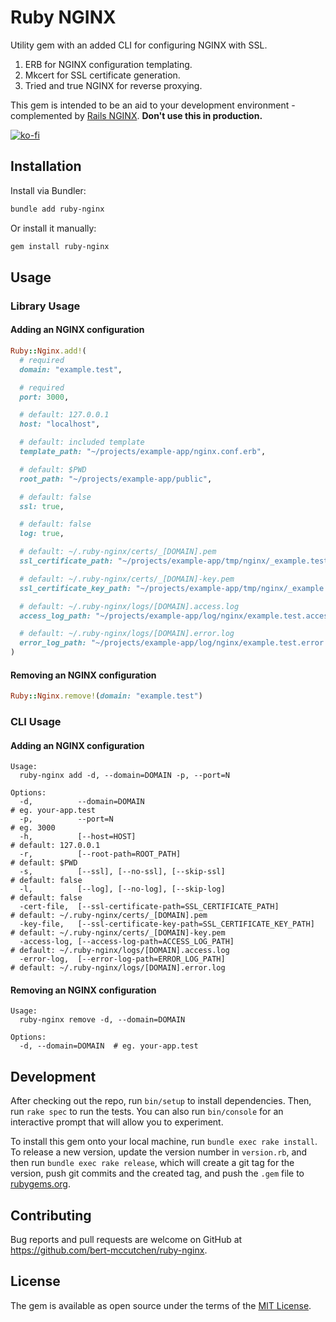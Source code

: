 # Ruby NGINX

Utility gem with an added CLI for configuring NGINX with SSL.

1. ERB for NGINX configuration templating.
2. Mkcert for SSL certificate generation.
3. Tried and true NGINX for reverse proxying.

This gem is intended to be an aid to your development environment - complemented by [Rails NGINX](https://github.com/bert-mccutchen/rails-nginx). **Don't use this in production.**

[![ko-fi](https://ko-fi.com/img/githubbutton_sm.svg)](https://ko-fi.com/M4M76DVZR)

## Installation

Install via Bundler:
```bash
bundle add ruby-nginx
```

Or install it manually:
```bash
gem install ruby-nginx
```

## Usage

### Library Usage

#### Adding an NGINX configuration
```ruby
Ruby::Nginx.add!(
  # required
  domain: "example.test",

  # required
  port: 3000,

  # default: 127.0.0.1
  host: "localhost",

  # default: included template
  template_path: "~/projects/example-app/nginx.conf.erb",

  # default: $PWD
  root_path: "~/projects/example-app/public",

  # default: false
  ssl: true,

  # default: false
  log: true,

  # default: ~/.ruby-nginx/certs/_[DOMAIN].pem
  ssl_certificate_path: "~/projects/example-app/tmp/nginx/_example.test.pem",

  # default: ~/.ruby-nginx/certs/_[DOMAIN]-key.pem
  ssl_certificate_key_path: "~/projects/example-app/tmp/nginx/_example.test-key.pem",

  # default: ~/.ruby-nginx/logs/[DOMAIN].access.log
  access_log_path: "~/projects/example-app/log/nginx/example.test.access.log",

  # default: ~/.ruby-nginx/logs/[DOMAIN].error.log
  error_log_path: "~/projects/example-app/log/nginx/example.test.error.log"
)
```

#### Removing an NGINX configuration
```ruby
Ruby::Nginx.remove!(domain: "example.test")
```

### CLI Usage

#### Adding an NGINX configuration
```
Usage:
  ruby-nginx add -d, --domain=DOMAIN -p, --port=N

Options:
  -d,          --domain=DOMAIN                                        # eg. your-app.test
  -p,          --port=N                                               # eg. 3000
  -h,          [--host=HOST]                                          # default: 127.0.0.1
  -r,          [--root-path=ROOT_PATH]                                # default: $PWD
  -s,          [--ssl], [--no-ssl], [--skip-ssl]                      # default: false
  -l,          [--log], [--no-log], [--skip-log]                      # default: false
  -cert-file,  [--ssl-certificate-path=SSL_CERTIFICATE_PATH]          # default: ~/.ruby-nginx/certs/_[DOMAIN].pem
  -key-file,   [--ssl-certificate-key-path=SSL_CERTIFICATE_KEY_PATH]  # default: ~/.ruby-nginx/certs/_[DOMAIN]-key.pem
  -access-log, [--access-log-path=ACCESS_LOG_PATH]                    # default: ~/.ruby-nginx/logs/[DOMAIN].access.log
  -error-log,  [--error-log-path=ERROR_LOG_PATH]                      # default: ~/.ruby-nginx/logs/[DOMAIN].error.log
```

#### Removing an NGINX configuration
```
Usage:
  ruby-nginx remove -d, --domain=DOMAIN

Options:
  -d, --domain=DOMAIN  # eg. your-app.test
```

## Development

After checking out the repo, run `bin/setup` to install dependencies. Then, run `rake spec` to run the tests. You can also run `bin/console` for an interactive prompt that will allow you to experiment.

To install this gem onto your local machine, run `bundle exec rake install`. To release a new version, update the version number in `version.rb`, and then run `bundle exec rake release`, which will create a git tag for the version, push git commits and the created tag, and push the `.gem` file to [rubygems.org](https://rubygems.org).

## Contributing

Bug reports and pull requests are welcome on GitHub at https://github.com/bert-mccutchen/ruby-nginx.

## License

The gem is available as open source under the terms of the [MIT License](https://opensource.org/licenses/MIT).
